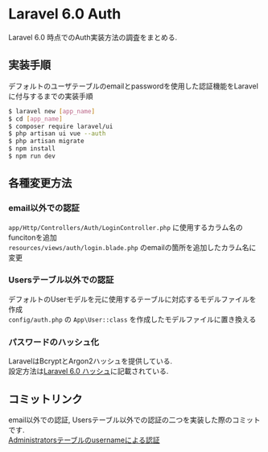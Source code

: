 # Laravel 6.0  Auth

Laravel 6.0 時点でのAuth実装方法の調査をまとめる.

## 実装手順

デフォルトのユーザテーブルのemailとpasswordを使用した認証機能をLaravelに付与するまでの実装手順

```bash
$ laravel new [app_name]
$ cd [app_name]
$ composer require laravel/ui
$ php artisan ui vue --auth
$ php artisan migrate
$ npm install
$ npm run dev
```

## 各種変更方法

### email以外での認証

`app/Http/Controllers/Auth/LoginController.php` に使用するカラム名のfuncitonを追加  
`resources/views/auth/login.blade.php` のemailの箇所を追加したカラム名に変更  

### Usersテーブル以外での認証

デフォルトのUserモデルを元に使用するテーブルに対応するモデルファイルを作成  
`config/auth.php` の `App\User::class` を作成したモデルファイルに置き換える  

### パスワードのハッシュ化

LaravelはBcryptとArgon2ハッシュを提供している.  
設定方法は[Laravel 6.0 ハッシュ](https://readouble.com/laravel/6.0/ja/hashing.html)に記載されている.

## コミットリンク

email以外での認証, Usersテーブル以外での認証の二つを実装した際のコミットです.  
[Administratorsテーブルのusernameによる認証](https://github.com/2G14/Laravel_6.0_Auth/commit/28a60f3d5f15cc31e49c0c6bb8b7a0e110a46edb)
